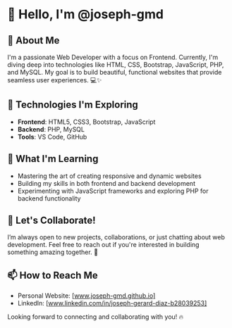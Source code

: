 # 👋 Hello, I'm @joseph-gmd

## 🚀 About Me
I'm a passionate Web Developer with a focus on Frontend. Currently, I'm diving deep into technologies like HTML, CSS, Bootstrap, JavaScript, PHP, and MySQL. My goal is to build beautiful, functional websites that provide seamless user experiences. 💻✨

## 🔧 Technologies I'm Exploring
- **Frontend**: HTML5, CSS3, Bootstrap, JavaScript
- **Backend**: PHP, MySQL
- **Tools**: VS Code, GitHub

## 🌱 What I'm Learning
- Mastering the art of creating responsive and dynamic websites
- Building my skills in both frontend and backend development
- Experimenting with JavaScript frameworks and exploring PHP for backend functionality

## 💬 Let's Collaborate!
I’m always open to new projects, collaborations, or just chatting about web development. Feel free to reach out if you're interested in building something amazing together. 🚀

## 📫 How to Reach Me
- Personal Website: [www.joseph-gmd.github.io]  
- LinkedIn: [www.linkedin.com/in/joseph-gerard-diaz-b28039253]  

Looking forward to connecting and collaborating with you! 🔥


<!---
joseph-gmd/joseph-gmd is a ✨ special ✨ repository because its `README.md` (this file) appears on your GitHub profile.
You can click the Preview link to take a look at your changes.
--->
